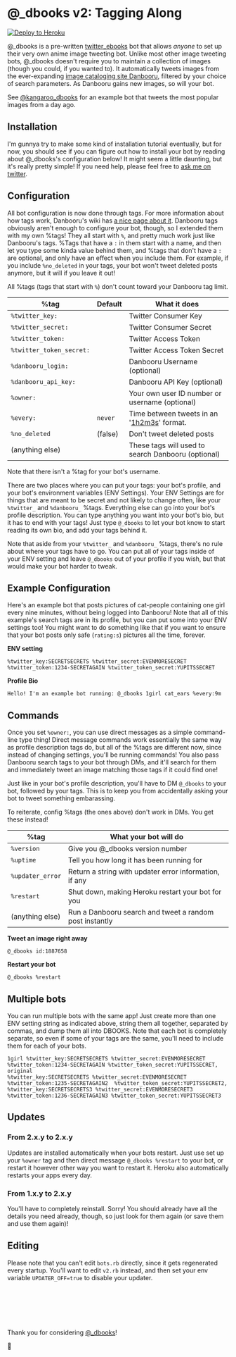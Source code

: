 # @_dbooks v2: Tagging Along

[![Deploy to Heroku](https://www.herokucdn.com/deploy/button.svg)](https://heroku.com/deploy)

@_dbooks is a pre-written [twitter_ebooks](https://github.com/mispy/twitter_ebooks) bot that allows *anyone* to set up their very own anime image tweeting bot. Unlike most other image tweeting bots, @_dbooks doesn't require you to maintain a collection of images (though you could, if you wanted to). It automatically tweets images from the ever-expanding [image cataloging site Danbooru](http://danbooru.donmai.us/posts?tags=rating%3As), filtered by your choice of search parameters. As Danbooru gains new images, so will your bot.

See [@kangaroo_dbooks](https://twitter.com/kangaroo_dbooks) for an example bot that tweets the most popular images from a day ago.

## Installation

I'm gunnya try to make some kind of installation tutorial eventually, but for now, you should see if you can figure out how to install your bot by reading about @_dbooks's configuration below! It might seem a little daunting, but it's really pretty simple! If you need help, please feel free to [ask me on twitter](http://twitter.com/stawbewwi).

## Configuration

All bot configuration is now done through tags. For more information about how tags work, Danbooru's wiki has [a nice page about it](http://danbooru.donmai.us/wiki_pages/43049). Danbooru tags obviously aren't enough to configure your bot, though, so I extended them with my own %tags! They all start with `%`, and pretty much work just like Danbooru's tags. %Tags that have a `:` in them start with a name, and then let you type some kinda value behind them, and %tags that don't have a `:` are optional, and only have an effect when you include them. For example, if you include `%no_deleted` in your tags, your bot won't tweet deleted posts anymore, but it will if you leave it out!

All %tags (tags that start with `%`) don't count toward your Danbooru tag limit.

%tag                      | Default | What it does
--------------------------|---------|---------------
`%twitter_key:`           |         | Twitter Consumer Key
`%twitter_secret:`        |         | Twitter Consumer Secret
`%twitter_token:`         |         | Twitter Access Token
`%twitter_token_secret:`  |         | Twitter Access Token Secret
`%danbooru_login:`        |         | Danbooru Username (optional)
`%danbooru_api_key:`      |         | Danbooru API Key (optional)
`%owner:`                 |         | Your own user ID number or username (optional)
`%every:`                 | `never` | Time between tweets in an '[1h2m3s][rufs]' format.
`%no_deleted`             | (false) | Don't tweet deleted posts
(anything else)           |         | These tags will used to search Danbooru (optional)

[rufs]: https://github.com/jmettraux/rufus-scheduler#rufus-scheduler

Note that there isn't a %tag for your bot's username.

There are two places where you can put your tags: your bot's profile, and your bot's environment variables (ENV Settings). Your ENV Settings are for things that are meant to be secret and not likely to change often, like your `%twitter_` and `%danbooru_` %tags. Everything else can go into your bot's profile description. You can type anything you want into your bot's bio, but it has to end with your tags! Just type `@_dbooks` to let your bot know to start reading its own bio, and add your tags behind it.

Note that aside from your `%twitter_` and `%danbooru_` %tags, there's no rule about where your tags have to go. You can put all of your tags inside of your ENV setting and leave `@_dbooks` out of your profile if you wish, but that would make your bot harder to tweak.

## Example Configuration

Here's an example bot that posts pictures of cat-people containing one girl every nine minutes, without being logged into Danbooru! Note that all of this example's search tags are in its profile, but you can put some into your ENV settings too! You might want to do something like that if you want to ensure that your bot posts only safe (`rating:s`) pictures all the time, forever.

**ENV setting**
```
%twitter_key:SECRETSECRETS %twitter_secret:EVENMORESECRET
%twitter_token:1234-SECRETAGAIN %twitter_token_secret:YUPITSSECRET
```

**Profile Bio**
```
Hello! I'm an example bot running: @_dbooks 1girl cat_ears %every:9m
```

## Commands

Once you set `%owner:`, you can use direct messages as a simple command-line type thing! Direct message commands work essentially the same way as profile description tags do, but all of the %tags are different now, since instead of changing settings, you'll be running commands! You also pass Danbooru search tags to your bot through DMs, and it'll search for them and immediately tweet an image matching those tags if it could find one!

Just like in your bot's profile description, you'll have to DM `@_dbooks` to your bot, followed by your tags. This is to keep you from accidentally asking your bot to tweet something embarassing.

To reiterate, config %tags (the ones above) don't work in DMs. You get these instead!

%tag                      | What your bot will do
--------------------------|-----------------------
`%version`                | Give you @_dbooks version number
`%uptime`                 | Tell you how long it has been running for
`%updater_error`          | Return a string with updater error information, if any
`%restart`                | Shut down, making Heroku restart your bot for you
(anything else)           | Run a Danbooru search and tweet a random post instantly

**Tweet an image right away**
```
@_dbooks id:1887658
```

**Restart your bot**
```
@_dbooks %restart
```

## Multiple bots

You can run multiple bots with the same app! Just create more than one ENV setting string as indicated above, string them all together, separated by commas, and dump them all into DBOOKS. Note that each bot is completely separate, so even if some of your tags are the same, you'll need to include them for each of your bots.

```
1girl %twitter_key:SECRETSECRETS %twitter_secret:EVENMORESECRET
%twitter_token:1234-SECRETAGAIN %twitter_token_secret:YUPITSSECRET, original 
%twitter_key:SECRETSECRETS %twitter_secret:EVENMORESECRET
%twitter_token:1235-SECRETAGAIN2  %twitter_token_secret:YUPITSSECRET2,
%twitter_key:SECRETSECRETS3 %twitter_secret:EVENMORESECRET3
%twitter_token:1236-SECRETAGAIN3 %twitter_token_secret:YUPITSSECRET3
```

## Updates

### From 2.x.y to 2.x.y
Updates are installed automatically when your bots restart. Just use set up your `%owner` tag and then direct message `@_dbooks %restart` to your bot, or restart it however other way you want to restart it. Heroku also automatically restarts your apps every day.

### From 1.x.y to 2.x.y
You'll have to completely reinstall. Sorry! You should already have all the details you need already, though, so just look for them again (or save them and use them again)! 

## Editing

Please note that you can't edit `bots.rb` directly, since it gets regenerated every startup. You'll want to edit `v2.rb` instead, and then set your env variable `UPDATER_OFF=true` to disable your updater.

&nbsp;

&nbsp;

&nbsp;

Thank you for considering [@_dbooks](https://twitter.com/_dbooks)!

:strawberry:
